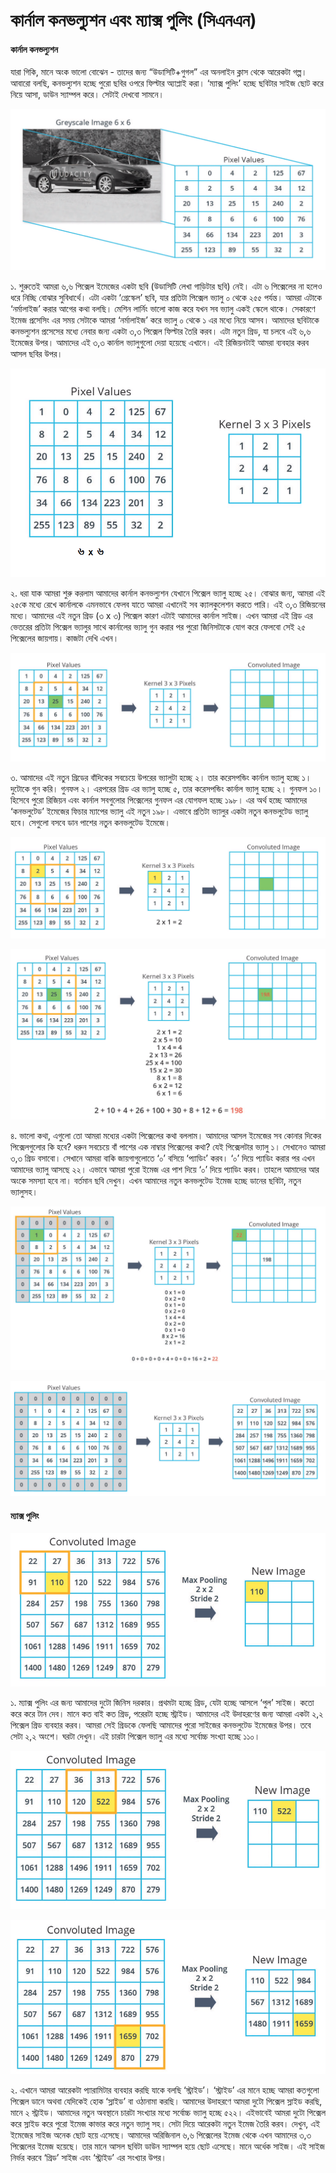 # কার্নাল কনভল্যুশন এবং ম্যাক্স পুলিং \(সিএনএন\)

#### কার্নাল কনভল্যুশন

যারা গিকি, মানে অংক ভালো বোঝেন - তাদের জন্য “উডাসিটি+গুগল” এর অনলাইন ক্লাস থেকে আরেকটা গল্প। আবারো বলছি, কনভল্যুশন হচ্ছে পুরো ছবির ওপরে ফিল্টার অ্যাপ্লাই করা। ‘ম্যাক্স পুলিং’ হচ্ছে ছবিটার সাইজ ছোট করে নিয়ে আসা, ডাউন স্যাম্পল করে। সেটাই দেখবো সামনে।

![&#x9EC;, &#x9EC; &#x9AA;&#x9BF;&#x995;&#x9CD;&#x9B8;&#x9C7;&#x9B2; &#x9AD;&#x9CD;&#x9AF;&#x9BE;&#x9B2;&#x9C1;&#x9B0; &#x98F;&#x995;&#x99F;&#x9BE; &#x99B;&#x9AC;&#x9BF;](../.gitbook/assets/cnn90.png)

১. শুরুতেই আমরা ৬,৬ পিক্সেল ইমেজের একটা ছবি \(উডাসিটি লেখা গাড়িটার ছবি\) নেই। এটা ৬ পিক্সেলের না হলেও ধরে নিচ্ছি বোঝার সুবিধার্থে। এটা একটা ‘গ্রেস্কেল’ ছবি, যার প্রতিটা পিক্সেল ভ্যালু ০ থেকে ২৫৫ পর্যন্ত। আমরা এটাকে ‘নর্মালাইজ’ করার আগের কথা বলছি। মেশিন লার্নিং ভালো কাজ করে যখন সব ভ্যালু একই স্কেলে থাকে। সেকারণে ইমেজ প্রসেসিং এর সময় সেটাকে আমরা ‘নর্মালাইজ’ করে ভ্যালু ০ থেকে ১ এর মধ্যে নিয়ে আসব। আমাদের ছবিটাকে কনভল্যুশন প্রসেসের মধ্যে নেবার জন্য একটা ৩,৩ পিক্সেল ফিল্টার তৈরি করব। এটা নতুন গ্রিড, যা চলবে এই ৬,৬ ইমেজের উপর। আমাদের এই ৩,৩ কার্নাল ভ্যালুগুলো দেয়া হয়েছে এখানে। এই রিজিয়নটাই আমরা ব্যবহার করব আসল ছবির উপর।

![&#x9E9;,&#x9E9; &#x995;&#x9BE;&#x9B0;&#x9CD;&#x9A8;&#x9BE;&#x9B2; &#x9AA;&#x9BF;&#x995;&#x9CD;&#x9B8;&#x9C7;&#x9B2; &#x9AD;&#x9CD;&#x9AF;&#x9BE;&#x9B2;&#x9C1;](../.gitbook/assets/cnn91.png)

২. ধরা যাক আমরা শুরু করলাম আমাদের কার্নাল কনভল্যুশন যেখানে পিক্সেল ভ্যালু হচ্ছে ২৫। বোঝার জন্য, আমরা এই ২৫কে মধ্যে রেখে কার্নালকে এমনভাবে ফেলব যাতে আমরা এখানেই সব ক্যালকুলেশন করতে পারি। এই ৩,৩ রিজিয়নের মধ্যে। আমাদের এই নতুন গ্রিড \(৩ x ৩\) পিক্সেল কারণ এটাই আমাদের কার্নাল সাইজ। এখন আমরা এই গ্রিড এর ভেতরের প্রতিটা পিক্সেল ভ্যালুর সাথে কার্নালের ভ্যালু গুন করার পর পুরো জিনিসটাকে যোগ করে ফেলবো সেই ২৫ পিক্সেলের জায়গায়। কাজটা দেখি এখন।

![&#x9E8;&#x9EB; &#x9AA;&#x9BF;&#x995;&#x9CD;&#x9B8;&#x9C7;&#x9B2;&#x9C7;&#x9B0; &#x99C;&#x9BE;&#x9AF;&#x9BC;&#x997;&#x9BE;&#x9AF;&#x9BC; &#x995;&#x9BE;&#x99C; &#x9B6;&#x9C1;&#x9B0;&#x9C1;](../.gitbook/assets/cnn92.png)


৩. আমাদের এই নতুন গ্রিডের বাঁদিকের সবচেয়ে উপরের ভ্যালুটা হচ্ছে ২। তার করেসপন্ডিং কার্নাল ভ্যালু হচ্ছে ১। দুটোকে গুন করি। গুনফল ২। এরপরের গ্রিড এর ভ্যালু হচ্ছে ৫, তার করেসপন্ডিং কার্নাল ভ্যালু হচ্ছে ২। গুনফল ১০। হিসেবে পুরো রিজিয়ন এবং কার্নাল সবগুলোর পিক্সেলের গুনফল এর যোগফল হচ্ছে ১৯৮। এর অর্থ হচ্ছে আমাদের ‘কনভলুটেড’ ইমেজের ফিচার ম্যাপের ভ্যালু এই নতুন ১৯৮। এভাবে প্রতিটা ভ্যালুর একটা নতুন কনভলুটেড ভ্যালু হবে। সেগুলো বসবে ডান পাশের নতুন কনভলুটেড ইমেজে।  

![&#x997;&#x9CD;&#x9B0;&#x9BF;&#x9A1; &#x98F;&#x9AC;&#x982; &#x995;&#x9BE;&#x9B0;&#x9CD;&#x9A8;&#x9BE;&#x9B2;&#x9C7;&#x9B0; &#x997;&#x9C1;&#x9A8;&#x9AB;&#x9B2; &#x9E8;](../.gitbook/assets/cnn93.png)

![&#x2018;&#x995;&#x9A8;&#x9AD;&#x9B2;&#x9C1;&#x99F;&#x9C7;&#x9A1;&#x2019; &#x987;&#x9AE;&#x9C7;&#x99C;&#x9C7;&#x9B0; &#x9AB;&#x9BF;&#x99A;&#x9BE;&#x9B0; &#x9AE;&#x9CD;&#x9AF;&#x9BE;&#x9AA;&#x9C7;&#x9B0; &#x9AD;&#x9CD;&#x9AF;&#x9BE;&#x9B2;&#x9C1; &#x98F;&#x987; &#x9A8;&#x9A4;&#x9C1;&#x9A8; &#x9E7;&#x9EF;&#x9EE;](../.gitbook/assets/cnn94.png)


৪. ভালো কথা, এগুলো তো আমরা মধ্যের একটা পিক্সেলের কথা বললাম। আমাদের আসল ইমেজের সব কোনার দিকের পিক্সেলগুলোর কি হবে? ধরুন সবচেয়ে বাঁ পাশের এক নাম্বার পিক্সেলের কথা? যেই পিক্সেলটার ভ্যালু ১। সেখানেও আমরা ৩,৩ গ্রিড বসাবো। সেখানে আমরা বাকি জায়গাগুলোতে ‘০’ বসিয়ে ‘প্যাডিং’ করব। ‘০’ দিয়ে প্যাডিং করার পর এখন আমাদের ভ্যালু আসছে ২২। এভাবে আমরা পুরো ইমেজ এর পাশ দিয়ে ‘০’ দিয়ে প্যাডিং করব। তাহলে আমাদের আর অংকে সমস্যা হবে না। বর্তমান ছবি দেখুন। এখন আমাদের নতুন কনভলুটেড ইমেজ হচ্ছে ডানের ছবিটা, নতুন ভ্যালুসহ।

![&#x2018;&#x9E6;&#x2019; &#x9A6;&#x9BF;&#x9AF;&#x9BC;&#x9C7; &#x9AA;&#x9CD;&#x9AF;&#x9BE;&#x9A1;&#x9BF;&#x982; &#x995;&#x9B0;&#x9BE;&#x9B0; &#x9AA;&#x9B0; &#x986;&#x9AE;&#x9BE;&#x9A6;&#x9C7;&#x9B0; &#x9AD;&#x9CD;&#x9AF;&#x9BE;&#x9B2;&#x9C1; &#x986;&#x9B8;&#x99B;&#x9C7; &#x9E8;&#x9E8;](../.gitbook/assets/cnn96.png)

![&#x9A8;&#x9A4;&#x9C1;&#x9A8; &#x995;&#x9A8;&#x9AD;&#x9B2;&#x9C1;&#x99F;&#x9C7;&#x9A1; &#x987;&#x9AE;&#x9C7;&#x99C; &#x9B9;&#x99A;&#x9CD;&#x99B;&#x9C7; &#x9A1;&#x9BE;&#x9A8;&#x9C7;&#x9B0; &#x99B;&#x9AC;&#x9BF;&#x99F;&#x9BE;, &#x9A8;&#x9A4;&#x9C1;&#x9A8; &#x9AD;&#x9CD;&#x9AF;&#x9BE;&#x9B2;&#x9C1;&#x9B8;&#x9B9; ](../.gitbook/assets/cnn97.png)

#### ম্যাক্স পুলিং

![&#x98F;&#x995;&#x99F;&#x9BE; &#x9E8;,&#x9E8; &#x9AA;&#x9BF;&#x995;&#x9CD;&#x9B8;&#x9C7;&#x9B2; &#x997;&#x9CD;&#x9B0;&#x9BF;&#x9A1; &#x986;&#x9AE;&#x9BE;&#x9A6;&#x9C7;&#x9B0; &#x9AA;&#x9C1;&#x9B2; &#x9B8;&#x9BE;&#x987;&#x99C;](../.gitbook/assets/max1.png)

১. ম্যাক্স পুলিং এর জন্য আমাদের দুটো জিনিস দরকার। প্রথমটা হচ্ছে গ্রিড, যেটা হচ্ছে আসলে ‘পুল’ সাইজ। কতো করে করে টান দেব। মানে কত বাই কত গ্রিড, পরেরটা হচ্ছে স্ট্রাইড। আমাদের এই উদাহরণের জন্য আমরা একটা ২,২ পিক্সেল গ্রিড ব্যবহার করব। আমরা সেই গ্রিডকে ফেলছি আমাদের পুরো সাইজের কনভলুটেড ইমেজের উপর। তবে সেটা ২,২ অংশে। ঘরটা দেখুন। এই চারটা পিক্সেল ভ্যালু এর মধ্যে সর্বোচ্চ সংখ্যা হচ্ছে ১১০।

![&#x9A8;&#x9A4;&#x9C1;&#x9A8; &#x985;&#x9AC;&#x9B8;&#x9CD;&#x9A5;&#x9BE;&#x9A8;&#x9C7; &#x99A;&#x9BE;&#x9B0;&#x99F;&#x9BE; &#x9B8;&#x982;&#x996;&#x9CD;&#x9AF;&#x9BE;&#x9B0; &#x9AE;&#x9A7;&#x9CD;&#x9AF;&#x9C7; &#x9B8;&#x9B0;&#x9CD;&#x9AC;&#x9CB;&#x99A;&#x9CD;&#x99A; &#x9AD;&#x9CD;&#x9AF;&#x9BE;&#x9B2;&#x9C1; &#x9B9;&#x99A;&#x9CD;&#x99B;&#x9C7; &#x9EB;&#x9E8;&#x9E8;](../.gitbook/assets/max2.png)

![&#x986;&#x9B8;&#x9B2; &#x99B;&#x9AC;&#x9BF;&#x99F;&#x9BE; &#x9A1;&#x9BE;&#x989;&#x9A8; &#x9B8;&#x9CD;&#x9AF;&#x9BE;&#x9AE;&#x9CD;&#x9AA;&#x9B2; &#x9B9;&#x9AF;&#x9BC;&#x9C7; &#x99B;&#x9CB;&#x99F; &#x98F;&#x9B8;&#x9C7;&#x99B;&#x9C7;, &#x985;&#x9B0;&#x9CD;&#x9A7;&#x9C7;&#x995; &#x9B8;&#x9BE;&#x987;&#x99C; ](../.gitbook/assets/max3.png)

২. এখানে আমরা আরেকটা প্যারামিটার ব্যবহার করছি যাকে বলছি ‘স্ট্রাইড’। ‘স্ট্রাইড’ এর মানে হচ্ছে আমরা কতগুলো পিক্সেল ডানে অথবা যেদিকেই হোক ‘স্লাইড’ বা ওঠানামা করছি। আমাদের উদাহরণে আমরা দুটো পিক্সেল স্লাইড করছি, মানে ২ স্ট্রাইড। আমাদের নতুন অবস্থানে চারটা সংখ্যার মধ্যে সর্বোচ্চ ভ্যালু হচ্ছে ৫২২। এইভাবেই আমরা দুটো পিক্সেল করে স্লাইড করে পুরো ইমেজ কাভার করে নতুন ভ্যালু সহ। সেটা দিয়ে আরেকটা নতুন ইমেজ তৈরি করব। দেখুন, এই ইমেজের সাইজ অনেক ছোট হয়ে এসেছে। আমাদের অরিজিনাল ৬,৬ পিক্সেলের ইমেজ থেকে এখন আমাদের ৩,৩ পিক্সেলের ইমেজ হয়েছে। তার মানে আসল ছবিটা ডাউন স্যাম্পল হয়ে ছোট এসেছে। মানে অর্ধেক সাইজ। এই সাইজ নির্ভর করবে ‘গ্রিড’ সাইজ এবং ‘স্ট্রাইড’ এর সংখ্যার উপর।

